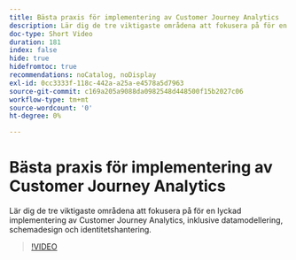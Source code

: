 ```yaml
---
title: Bästa praxis för implementering av Customer Journey Analytics
description: Lär dig de tre viktigaste områdena att fokusera på för en lyckad implementering av Customer Journey Analytics, inklusive datamodellering, schemadesign och identitetshantering.
doc-type: Short Video
duration: 181
index: false
hide: true
hidefromtoc: true
recommendations: noCatalog, noDisplay
exl-id: 0cc3333f-118c-442a-a25a-e4578a5d7963
source-git-commit: c169a205a9088da0982548d448500f15b2027c06
workflow-type: tm+mt
source-wordcount: '0'
ht-degree: 0%

---
```


# Bästa praxis för implementering av Customer Journey Analytics

Lär dig de tre viktigaste områdena att fokusera på för en lyckad implementering av Customer Journey Analytics, inklusive datamodellering, schemadesign och identitetshantering.

<!-- 62_S655_3442541_180_implementation-best-practices-for-customer-journey-analytics -->
>[!VIDEO](https://video.tv.adobe.com/v/3458337/?learn=on&enablevpops=true)
